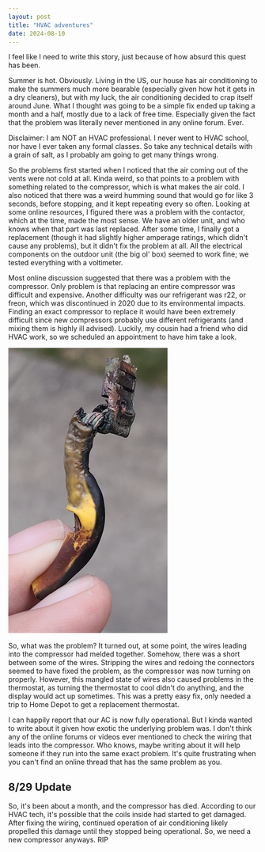 ```yaml
---
layout: post
title: "HVAC adventures"
date: 2024-08-10
---
```


I feel like I need to write this story, just because of how absurd this quest has been.

Summer is hot. Obviously. Living in the US, our house has air conditioning to make the summers much more bearable (especially given how hot it gets in a dry cleaners), but with my luck, the air conditioning decided to crap itself around June. What I thought was going to be a simple fix ended up taking a month and a half, mostly due to a lack of free time. Especially given the fact that the problem was literally never mentioned in any online forum. Ever.

Disclaimer: I am NOT an HVAC professional. I never went to HVAC school, nor have I ever taken any formal classes. So take any technical details with a grain of salt, as I probably am going to get many things wrong.

So the problems first started when I noticed that the air coming out of the vents were not cold at all. Kinda weird, so that points to a problem with something related to the compressor, which is what makes the air cold. I also noticed that there was a weird humming sound that would go for like 3 seconds, before stopping, and it kept repeating every so often. Looking at some online resources, I figured there was a problem with the contactor, which at the time, made the most sense. We have an older unit, and who knows when that part was last replaced. After some time, I finally got a replacement (though it had slightly higher amperage ratings, which didn't cause any problems), but it didn't fix the problem at all. All the electrical components on the outdoor unit (the big ol' box) seemed to work fine; we tested everything with a voltimeter.

Most online discussion suggested that there was a problem with the compressor. Only problem is that replacing an entire compressor was difficult and expensive. Another difficulty was our refrigerant was r22, or freon, which was discontinued in 2020 due to its environmental impacts. Finding an exact compressor to replace it would have been extremely difficult since new compressors probably use different refrigerants (and mixing them is highly ill advised). Luckily, my cousin had a friend who did HVAC work, so we scheduled an appointment to have him take a look.

![delicious wires](/assets/img/mmmwire.png)

So, what was the problem? It turned out, at some point, the wires leading into the compressor had melded together. Somehow, there was a short between some of the wires. Stripping the wires and redoing the connectors seemed to have fixed the problem, as the compressor was now turning on properly. However, this mangled state of wires also caused problems in the thermostat, as turning the thermostat to cool didn't do anything, and the display would act up sometimes. This was a pretty easy fix, only needed a trip to Home Depot to get a replacement thermostat.

I can happily report that our AC is now fully operational. But I kinda wanted to write about it given how exotic the underlying problem was. I don't think any of the online forums or videos ever mentioned to check the wiring that leads into the compressor. Who knows, maybe writing about it will help someone if they run into the same exact problem. It's quite frustrating when you can't find an online thread that has the same problem as you.

## 8/29 Update

So, it's been about a month, and the compressor has died. According to our HVAC tech, it's possible that the coils inside had started to get damaged. After fixing the wiring, continued operation of air conditioning likely propelled this damage until they stopped being operational. So, we need a new compressor anyways. RIP